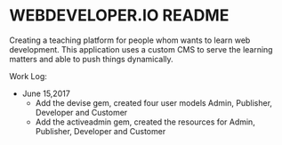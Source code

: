 # WEBDEVELOPER.IO README

Creating a teaching platform for people whom wants to learn web development. This application uses a custom CMS to serve the learning matters and able to push things dynamically.

Work Log:

* June 15,2017 
  * Add the devise gem, created four user models Admin, Publisher, Developer and Customer
  * Add the activeadmin gem, created the resources for Admin, Publisher, Developer and Customer